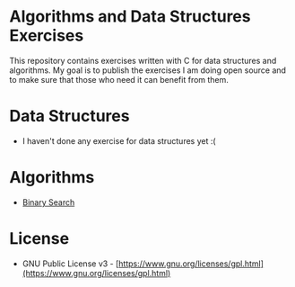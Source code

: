 # Algorithms and Data Structures Exercises
This repository contains exercises written with C for data structures and
algorithms. My goal is to publish the exercises I am doing open source and
to make sure that those who need it can benefit from them.

# Data Structures
* I haven't done any exercise for data structures yet :(

# Algorithms
* [Binary Search](algorithms/binary-search)

# License
* GNU Public License v3 -
  [https://www.gnu.org/licenses/gpl.html](https://www.gnu.org/licenses/gpl.html)
